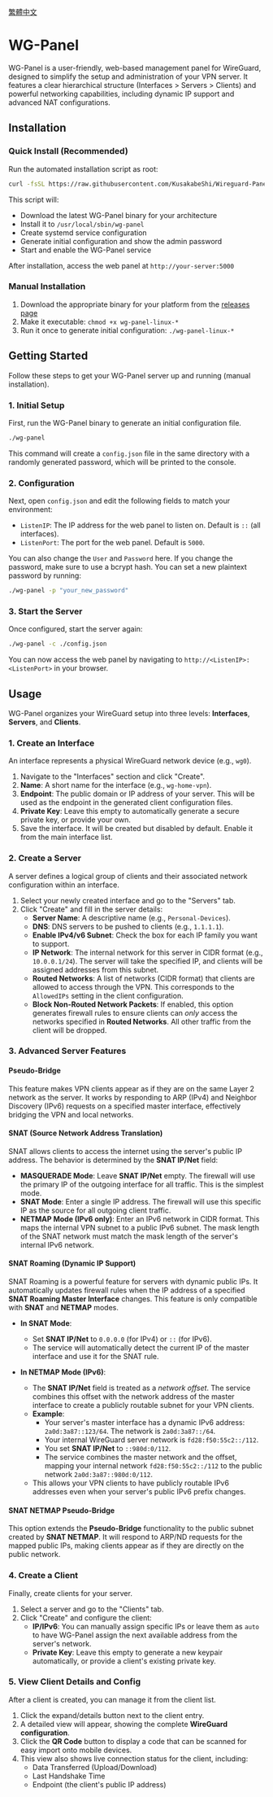 [繁體中文](README_zh.md)

# WG-Panel

WG-Panel is a user-friendly, web-based management panel for WireGuard, designed to simplify the setup and administration of your VPN server. It features a clear hierarchical structure (Interfaces > Servers > Clients) and powerful networking capabilities, including dynamic IP support and advanced NAT configurations.

## Installation

### Quick Install (Recommended)

Run the automated installation script as root:

```bash
curl -fsSL https://raw.githubusercontent.com/KusakabeShi/Wireguard-Panel/refs/heads/main/install.sh | bash
```

This script will:
- Download the latest WG-Panel binary for your architecture
- Install it to `/usr/local/sbin/wg-panel`
- Create systemd service configuration
- Generate initial configuration and show the admin password
- Start and enable the WG-Panel service

After installation, access the web panel at `http://your-server:5000`

### Manual Installation

1. Download the appropriate binary for your platform from the [releases page](https://github.com/KusakabeShi/Wireguard-Panel/releases)
2. Make it executable: `chmod +x wg-panel-linux-*`
3. Run it once to generate initial configuration: `./wg-panel-linux-*`

## Getting Started

Follow these steps to get your WG-Panel server up and running (manual installation).

### 1. Initial Setup

First, run the WG-Panel binary to generate an initial configuration file.

```bash
./wg-panel
```

This command will create a `config.json` file in the same directory with a randomly generated password, which will be printed to the console.

### 2. Configuration

Next, open `config.json` and edit the following fields to match your environment:

*   `ListenIP`: The IP address for the web panel to listen on. Default is `::` (all interfaces).
*   `ListenPort`: The port for the web panel. Default is `5000`.

You can also change the `User` and `Password` here. If you change the password, make sure to use a bcrypt hash. You can set a new plaintext password by running:

```bash
./wg-panel -p "your_new_password"
```

### 3. Start the Server

Once configured, start the server again:

```bash
./wg-panel -c ./config.json
```

You can now access the web panel by navigating to `http://<ListenIP>:<ListenPort>` in your browser.

## Usage

WG-Panel organizes your WireGuard setup into three levels: **Interfaces**, **Servers**, and **Clients**.

### 1. Create an Interface

An interface represents a physical WireGuard network device (e.g., `wg0`).

1.  Navigate to the "Interfaces" section and click "Create".
2.  **Name**: A short name for the interface (e.g., `wg-home-vpn`).
3.  **Endpoint**: The public domain or IP address of your server. This will be used as the endpoint in the generated client configuration files.
4.  **Private Key**: Leave this empty to automatically generate a secure private key, or provide your own.
5.  Save the interface. It will be created but disabled by default. Enable it from the main interface list.

### 2. Create a Server

A server defines a logical group of clients and their associated network configuration within an interface.

1.  Select your newly created interface and go to the "Servers" tab.
2.  Click "Create" and fill in the server details:
    *   **Server Name**: A descriptive name (e.g., `Personal-Devices`).
    *   **DNS**: DNS servers to be pushed to clients (e.g., `1.1.1.1`).
    *   **Enable IPv4/v6 Subnet**: Check the box for each IP family you want to support.
    *   **IP Network**: The internal network for this server in CIDR format (e.g., `10.0.0.1/24`). The server will take the specified IP, and clients will be assigned addresses from this subnet.
    *   **Routed Networks**: A list of networks (CIDR format) that clients are allowed to access through the VPN. This corresponds to the `AllowedIPs` setting in the client configuration.
    *   **Block Non-Routed Network Packets**: If enabled, this option generates firewall rules to ensure clients can *only* access the networks specified in **Routed Networks**. All other traffic from the client will be dropped.

### 3. Advanced Server Features

#### Pseudo-Bridge

This feature makes VPN clients appear as if they are on the same Layer 2 network as the server. It works by responding to ARP (IPv4) and Neighbor Discovery (IPv6) requests on a specified master interface, effectively bridging the VPN and local networks.

#### SNAT (Source Network Address Translation)

SNAT allows clients to access the internet using the server's public IP address. The behavior is determined by the **SNAT IP/Net** field:

*   **MASQUERADE Mode**: Leave **SNAT IP/Net** empty. The firewall will use the primary IP of the outgoing interface for all traffic. This is the simplest mode.
*   **SNAT Mode**: Enter a single IP address. The firewall will use this specific IP as the source for all outgoing client traffic.
*   **NETMAP Mode (IPv6 only)**: Enter an IPv6 network in CIDR format. This maps the internal VPN subnet to a public IPv6 subnet. The mask length of the SNAT network must match the mask length of the server's internal IPv6 network.

#### SNAT Roaming (Dynamic IP Support)

SNAT Roaming is a powerful feature for servers with dynamic public IPs. It automatically updates firewall rules when the IP address of a specified **SNAT Roaming Master Interface** changes. This feature is only compatible with **SNAT** and **NETMAP** modes.

*   **In SNAT Mode**:
    *   Set **SNAT IP/Net** to `0.0.0.0` (for IPv4) or `::` (for IPv6).
    *   The service will automatically detect the current IP of the master interface and use it for the SNAT rule.

*   **In NETMAP Mode (IPv6)**:
    *   The **SNAT IP/Net** field is treated as a *network offset*. The service combines this offset with the network address of the master interface to create a publicly routable subnet for your VPN clients.
    *   **Example**:
        *   Your server's master interface has a dynamic IPv6 address: `2a0d:3a87::123/64`. The network is `2a0d:3a87::/64`.
        *   Your internal WireGuard server network is `fd28:f50:55c2::/112`.
        *   You set **SNAT IP/Net** to `::980d:0/112`.
        *   The service combines the master network and the offset, mapping your internal network `fd28:f50:55c2::/112` to the public network `2a0d:3a87::980d:0/112`.
    *   This allows your VPN clients to have publicly routable IPv6 addresses even when your server's public IPv6 prefix changes.

#### SNAT NETMAP Pseudo-Bridge

This option extends the **Pseudo-Bridge** functionality to the public subnet created by **SNAT NETMAP**. It will respond to ARP/ND requests for the mapped public IPs, making clients appear as if they are directly on the public network.

### 4. Create a Client

Finally, create clients for your server.

1.  Select a server and go to the "Clients" tab.
2.  Click "Create" and configure the client:
    *   **IP/IPv6**: You can manually assign specific IPs or leave them as `auto` to have WG-Panel assign the next available address from the server's network.
    *   **Private Key**: Leave this empty to generate a new keypair automatically, or provide a client's existing private key.

### 5. View Client Details and Config

After a client is created, you can manage it from the client list.

1.  Click the expand/details button next to the client entry.
2.  A detailed view will appear, showing the complete **WireGuard configuration**.
3.  Click the **QR Code** button to display a code that can be scanned for easy import onto mobile devices.
4.  This view also shows live connection status for the client, including:
    *   Data Transferred (Upload/Download)
    *   Last Handshake Time
    *   Endpoint (the client's public IP address)
